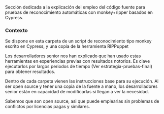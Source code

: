 Sección dedicada a la explicación del empleo del código fuente para pruebas de reconocimiento automáticas con monkey+ripper basados en Cypress.

### Contexto

Se dispone en esta carpeta de un script de reconocimiento tipo monkey escrito en Cypress, y una copia de la herramienta RIPPuppet

Los desarrolladores senior nos han explicado que han usado estas herramientas en experiencias previas con resultados notorios. Es clave ejecutarlos por largos periodos de tiempo (Ver estrategia-pruebas-final) para obtener resultados.

Dentro de cada carpeta vienen las instrucciones base para su ejecución. Al ser open source y tener una copia de la fuente a mano, los desarrolladores senior están en capacidad de modificarlas si llegan a ver la necesidad.

Sabemos que son open source, asi que puede emplearlas sin problemas de conflictos por licencias pagas y similares.
